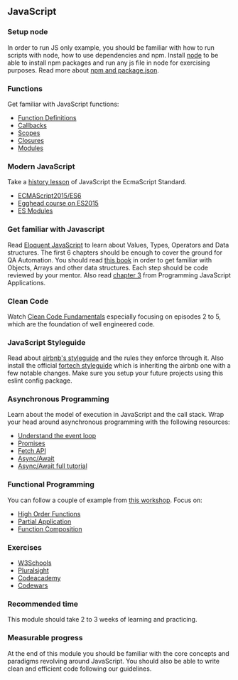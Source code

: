 ## JavaScript

### Setup node
In order to run JS only example, you should be familiar with how to run scripts with node, how to use dependencies and npm. Install [node](https://nodejs.org/en/) to be able to install npm packages and run any js file in node for exercising purposes. Read more about [npm and package.json](https://www.sitepoint.com/beginners-guide-node-package-manager/).

### Functions
Get familiar with JavaScript functions:
* [Function Definitions](http://eloquentjavascript.net/03_functions.html)
* [Callbacks](https://dev.to/faradayyg/understanding-javascript-callbacks-58i)
* [Scopes](https://scotch.io/tutorials/understanding-scope-in-javascript)
* [Closures](https://developer.mozilla.org/en-US/docs/Web/JavaScript/Closures)
* [Modules](https://toddmotto.com/mastering-the-module-pattern/)

### Modern JavaScript

Take a [history lesson](https://auth0.com/blog/a-brief-history-of-javascript/) of JavaScript the EcmaScript Standard.
* [ECMAScript2015/ES6](http://es6-features.org/#Constants)
* [Egghead course on ES2015](https://egghead.io/courses/learn-es6-ecmascript-2015)
* [ES Modules](http://2ality.com/2014/09/es6-modules-final.html)

### Get familiar with Javascript
Read [Eloquent JavaScript](http://eloquentjavascript.net/00_intro.html) to learn about Values, Types, Operators and Data structures. The first 6 chapters should be enough to cover the ground for QA Automation.
You should read [this book](http://shop.oreilly.com/product/0636920029557.do) in order to get familiar with Objects, Arrays and other data structures. Each step should be code reviewed by your mentor.
Also read [chapter 3](http://chimera.labs.oreilly.com/books/1234000000262/ch03.html) from Programming JavaScript Applications.

### Clean Code
Watch [Clean Code Fundamentals](https://cleancoders.com/videos/clean-code/fundamentals) especially focusing on episodes 2 to 5, which are the foundation of well engineered code.

### JavaScript Styleguide
Read about [airbnb's styleguide](https://github.com/airbnb/javascript) and the rules they enforce through it. Also install the official [fortech styleguide](https://github.com/FortechRomania/eslint-config-fortech) which is inheriting the airbnb one with a few notable changes. Make sure you setup your future projects using this eslint config package.

### Asynchronous Programming
Learn about the model of execution in JavaScript and the call stack. Wrap your head around asynchronous programming with the following resources:
* [Understand the event loop](https://www.youtube.com/watch?v=8aGhZQkoFbQ)
* [Promises](https://scotch.io/tutorials/javascript-promises-for-dummies)
* [Fetch API](https://developer.mozilla.org/en-US/docs/Web/API/Fetch_API)
* [Async/Await](https://tutorialzine.com/2017/07/javascript-async-await-explained)
* [Async/Await full tutorial](https://egghead.io/courses/asynchronous-javascript-with-async-await)

### Functional Programming
You can follow a couple of example from [this workshop](). Focus on:
* [High Order Functions](https://egghead.io/courses/mastering-asynchronous-programming-the-end-of-the-loop)
* [Partial Application](https://medium.com/javascript-scene/curry-or-partial-application-8150044c78b8)
* [Function Composition](https://medium.com/javascript-scene/master-the-javascript-interview-what-is-function-composition-20dfb109a1a0)

### Exercises
* [W3Schools](https://www.w3schools.com/js/default.asp)
* [Pluralsight](https://www.pluralsight.com/paths/javascript)
* [Codeacademy](https://www.codecademy.com/)
* [Codewars](https://www.codewars.com/)

### Recommended time
This module should take 2 to 3 weeks of learning and practicing.

### Measurable progress
At the end of this module you should be familiar with the core concepts and paradigms revolving around JavaScript. You should also be able to write clean and efficient code following our guidelines.
